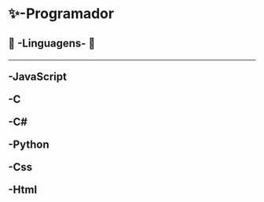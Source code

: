 <h1>
  ✨-Programador 
</h1>
  
<h2>
 📕 -Linguagens- 📕
  
  ---
  
 -JavaScript
  
 -C
  
 -C#
  
 -Python
  
-Css
  
-Html
</h2>

